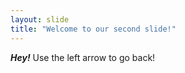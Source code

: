 ```yaml
---
layout: slide
title: "Welcome to our second slide!"
---
```

__*Hey!*__
Use the left arrow to go back!
